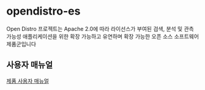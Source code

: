 # opendistro-es
Open Distro 프로젝트는 Apache 2.0에 따라 라이선스가 부여된 검색, 분석 및 관측 가능성 애플리케이션을 위한 확장 가능하고 유연하며 확장 가능한 오픈 소스 소프트웨어 제품군입니다

## 사용자 매뉴얼
[제품 사용자 매뉴얼](https://osci.atlassian.net/wiki/spaces/PKV/overview)

